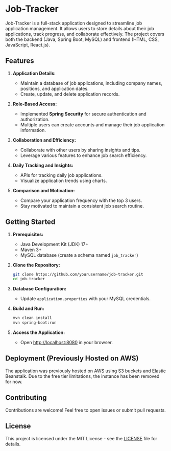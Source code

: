 # Job-Tracker

Job-Tracker is a full-stack application designed to streamline job application management. It allows users to store details about their job applications, track progress, and collaborate effectively. The project covers both the backend (Java, Spring Boot, MySQL) and frontend (HTML, CSS, JavaScript, React.js).

## Features

1. **Application Details:**
   - Maintain a database of job applications, including company names, positions, and application dates.
   - Create, update, and delete application records.

2. **Role-Based Access:**
   - Implemented **Spring Security** for secure authentication and authorization.
   - Multiple users can create accounts and manage their job application information.

3. **Collaboration and Efficiency:**
   - Collaborate with other users by sharing insights and tips.
   - Leverage various features to enhance job search efficiency.

4. **Daily Tracking and Insights:**
   - APIs for tracking daily job applications.
   - Visualize application trends using charts.

5. **Comparison and Motivation:**
   - Compare your application frequency with the top 3 users.
   - Stay motivated to maintain a consistent job search routine.

## Getting Started

1. **Prerequisites:**
   - Java Development Kit (JDK) 17+
   - Maven 3+
   - MySQL database (create a schema named `job_tracker`)

2. **Clone the Repository:**
   ```bash
   git clone https://github.com/yourusername/job-tracker.git
   cd job-tracker
   ```

3. **Database Configuration:**
   - Update `application.properties` with your MySQL credentials.

4. **Build and Run:**
   ```bash
   mvn clean install
   mvn spring-boot:run
   ```

5. **Access the Application:**
   - Open [http://localhost:8080](http://localhost:8080) in your browser.

## Deployment (Previously Hosted on AWS)

The application was previously hosted on AWS using S3 buckets and Elastic Beanstalk. Due to the free tier limitations, the instance has been removed for now.

## Contributing

Contributions are welcome! Feel free to open issues or submit pull requests.

## License

This project is licensed under the MIT License - see the [LICENSE](LICENSE) file for details.